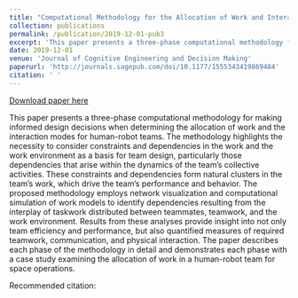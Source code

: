 ```yaml
---
title: "Computational Methodology for the Allocation of Work and Interaction in Human-Robot Teams"
collection: publications
permalink: /publication/2019-12-01-pub3
excerpt: 'This paper presents a three-phase computational methodology for making informed design decisions when determining the allocation of work and the interaction modes for human-robot teams. The methodology highlights the necessity to consider constraints and dependencies in the work and the work environment as a basis for team design, particularly those dependencies that arise within the dynamics of the team’s collective activities. These constraints and dependencies form natural clusters in the team’s work, which drive the team’s performance and behavior. The proposed methodology employs network visualization and computational simulation of work models to identify dependencies resulting from the interplay of taskwork distributed between teammates, teamwork, and the work environment. Results from these analyses provide insight into not only team efficiency and performance, but also quantified measures of required teamwork, communication, and physical interaction. The paper describes each phase of the methodology in detail and demonstrates each phase with a case study examining the allocation of work in a human-robot team for space operations.'
date: 2019-12-01
venue: 'Journal of Cognitive Engineering and Decision Making'
paperurl: 'http://journals.sagepub.com/doi/10.1177/1555343419869484'
citation: ' '
---
```


<a href='http://journals.sagepub.com/doi/10.1177/1555343419869484'>Download paper here</a>

This paper presents a three-phase computational methodology for making informed design decisions when determining the allocation of work and the interaction modes for human-robot teams. The methodology highlights the necessity to consider constraints and dependencies in the work and the work environment as a basis for team design, particularly those dependencies that arise within the dynamics of the team’s collective activities. These constraints and dependencies form natural clusters in the team’s work, which drive the team’s performance and behavior. The proposed methodology employs network visualization and computational simulation of work models to identify dependencies resulting from the interplay of taskwork distributed between teammates, teamwork, and the work environment. Results from these analyses provide insight into not only team efficiency and performance, but also quantified measures of required teamwork, communication, and physical interaction. The paper describes each phase of the methodology in detail and demonstrates each phase with a case study examining the allocation of work in a human-robot team for space operations.

Recommended citation:  